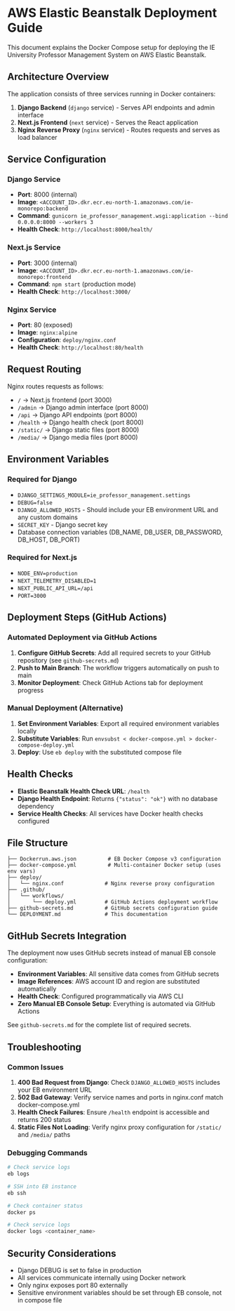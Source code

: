 # AWS Elastic Beanstalk Deployment Guide

This document explains the Docker Compose setup for deploying the IE University Professor Management System on AWS Elastic Beanstalk.

## Architecture Overview

The application consists of three services running in Docker containers:

1. **Django Backend** (`django` service) - Serves API endpoints and admin interface
2. **Next.js Frontend** (`next` service) - Serves the React application
3. **Nginx Reverse Proxy** (`nginx` service) - Routes requests and serves as load balancer

## Service Configuration

### Django Service
- **Port**: 8000 (internal)
- **Image**: `<ACCOUNT_ID>.dkr.ecr.eu-north-1.amazonaws.com/ie-monorepo:backend`
- **Command**: `gunicorn ie_professor_management.wsgi:application --bind 0.0.0.0:8000 --workers 3`
- **Health Check**: `http://localhost:8000/health/`

### Next.js Service  
- **Port**: 3000 (internal)
- **Image**: `<ACCOUNT_ID>.dkr.ecr.eu-north-1.amazonaws.com/ie-monorepo:frontend`
- **Command**: `npm start` (production mode)
- **Health Check**: `http://localhost:3000/`

### Nginx Service
- **Port**: 80 (exposed)
- **Image**: `nginx:alpine`
- **Configuration**: `deploy/nginx.conf`
- **Health Check**: `http://localhost:80/health`

## Request Routing

Nginx routes requests as follows:

- `/` → Next.js frontend (port 3000)
- `/admin` → Django admin interface (port 8000)
- `/api` → Django API endpoints (port 8000)
- `/health` → Django health check (port 8000)
- `/static/` → Django static files (port 8000)
- `/media/` → Django media files (port 8000)

## Environment Variables

### Required for Django
- `DJANGO_SETTINGS_MODULE=ie_professor_management.settings`
- `DEBUG=false`
- `DJANGO_ALLOWED_HOSTS` - Should include your EB environment URL and any custom domains
- `SECRET_KEY` - Django secret key
- Database connection variables (DB_NAME, DB_USER, DB_PASSWORD, DB_HOST, DB_PORT)

### Required for Next.js
- `NODE_ENV=production`
- `NEXT_TELEMETRY_DISABLED=1`
- `NEXT_PUBLIC_API_URL=/api`
- `PORT=3000`

## Deployment Steps (GitHub Actions)

### Automated Deployment via GitHub Actions

1. **Configure GitHub Secrets**: Add all required secrets to your GitHub repository (see `github-secrets.md`)
2. **Push to Main Branch**: The workflow triggers automatically on push to main
3. **Monitor Deployment**: Check GitHub Actions tab for deployment progress

### Manual Deployment (Alternative)

1. **Set Environment Variables**: Export all required environment variables locally
2. **Substitute Variables**: Run `envsubst < docker-compose.yml > docker-compose-deploy.yml`
3. **Deploy**: Use `eb deploy` with the substituted compose file

## Health Checks

- **Elastic Beanstalk Health Check URL**: `/health`
- **Django Health Endpoint**: Returns `{"status": "ok"}` with no database dependency
- **Service Health Checks**: All services have Docker health checks configured

## File Structure

```
├── Dockerrun.aws.json          # EB Docker Compose v3 configuration
├── docker-compose.yml          # Multi-container Docker setup (uses env vars)
├── deploy/
│   └── nginx.conf             # Nginx reverse proxy configuration
├── .github/
│   └── workflows/
│       └── deploy.yml         # GitHub Actions deployment workflow
├── github-secrets.md          # GitHub secrets configuration guide
└── DEPLOYMENT.md              # This documentation
```

## GitHub Secrets Integration

The deployment now uses GitHub secrets instead of manual EB console configuration:

- **Environment Variables**: All sensitive data comes from GitHub secrets
- **Image References**: AWS account ID and region are substituted automatically  
- **Health Check**: Configured programmatically via AWS CLI
- **Zero Manual EB Console Setup**: Everything is automated via GitHub Actions

See `github-secrets.md` for the complete list of required secrets.

## Troubleshooting

### Common Issues

1. **400 Bad Request from Django**: Check `DJANGO_ALLOWED_HOSTS` includes your EB environment URL
2. **502 Bad Gateway**: Verify service names and ports in nginx.conf match docker-compose.yml
3. **Health Check Failures**: Ensure `/health` endpoint is accessible and returns 200 status
4. **Static Files Not Loading**: Verify nginx proxy configuration for `/static/` and `/media/` paths

### Debugging Commands

```bash
# Check service logs
eb logs

# SSH into EB instance
eb ssh

# Check container status
docker ps

# Check service logs
docker logs <container_name>
```

## Security Considerations

- Django DEBUG is set to false in production
- All services communicate internally using Docker network
- Only nginx exposes port 80 externally
- Sensitive environment variables should be set through EB console, not in compose file
